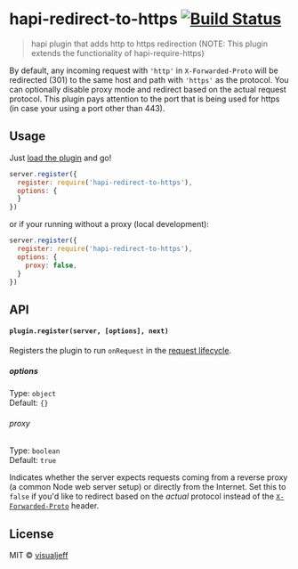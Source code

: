hapi-redirect-to-https [![Build Status](https://travis-ci.org/visualjeff/hapi-redirect-to-https.svg?branch=master)](https://travis-ci.org/visualjeff/hapi-redirect-to-https)
==================

> hapi plugin that adds http to https redirection (NOTE: This plugin extends the functionality of hapi-require-https)

By default, any incoming request with `'http'` in `X-Forwarded-Proto` will be redirected (301) to the same host and path with `'https'` as the protocol. You can optionally disable proxy mode and redirect based on the actual request protocol.  This plugin pays attention to the port that is being used for https (in case your using a port other than 443). 

## Usage

Just [load the plugin](http://hapijs.com/tutorials/plugins#loading-a-plugin) and go!

```js
server.register({
  register: require('hapi-redirect-to-https'),
  options: {
  }
})
```

or if your running without a proxy (local development):

```js
server.register({
  register: require('hapi-redirect-to-https'),
  options: {
    proxy: false,
  }
})
```
## API

#### `plugin.register(server, [options], next)`

Registers the plugin to run `onRequest` in the [request lifecycle](http://hapijs.com/api#request-lifecycle). 

##### options

Type: `object`  
Default: `{}`

###### proxy

Type: `boolean`  
Default: `true`

Indicates whether the server expects requests coming from a reverse proxy (a common Node web server setup) or directly from the Internet. Set this to `false` if you'd like to redirect based on the *actual* protocol instead of the [`X-Forwarded-Proto`](https://en.wikipedia.org/wiki/List_of_HTTP_header_fields#Common_non-standard_response_fields) header.

## License

MIT © [visualjeff](http://github.com/visualjeff)
